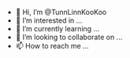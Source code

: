 - 👋 Hi, I’m @TunnLinnKooKoo
- 👀 I’m interested in ...
- 🌱 I’m currently learning ...
- 💞️ I’m looking to collaborate on ...
- 📫 How to reach me ...

<!---
TunnLinnKooKoo/TunnLinnKooKoo is a ✨ special ✨ repository because its `README.md` (this file) appears on your GitHub profile.
You can click the Preview link to take a look at your changes.
--->
